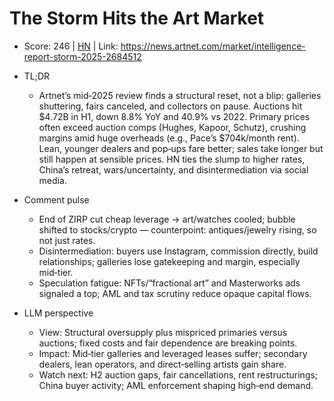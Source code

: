 # The Storm Hits the Art Market

- Score: 246 | [HN](https://news.ycombinator.com/item?id=45175628) | Link: https://news.artnet.com/market/intelligence-report-storm-2025-2684512

- TL;DR
    - Artnet’s mid‑2025 review finds a structural reset, not a blip: galleries shuttering, fairs canceled, and collectors on pause. Auctions hit $4.72B in H1, down 8.8% YoY and 40.9% vs 2022. Primary prices often exceed auction comps (Hughes, Kapoor, Schutz), crushing margins amid huge overheads (e.g., Pace’s $704k/month rent). Lean, younger dealers and pop‑ups fare better; sales take longer but still happen at sensible prices. HN ties the slump to higher rates, China’s retreat, wars/uncertainty, and disintermediation via social media.

- Comment pulse
    - End of ZIRP cut cheap leverage → art/watches cooled; bubble shifted to stocks/crypto — counterpoint: antiques/jewelry rising, so not just rates.
    - Disintermediation: buyers use Instagram, commission directly, build relationships; galleries lose gatekeeping and margin, especially mid‑tier.
    - Speculation fatigue: NFTs/“fractional art” and Masterworks ads signaled a top; AML and tax scrutiny reduce opaque capital flows.

- LLM perspective
    - View: Structural oversupply plus mispriced primaries versus auctions; fixed costs and fair dependence are breaking points.
    - Impact: Mid‑tier galleries and leveraged leases suffer; secondary dealers, lean operators, and direct‑selling artists gain share.
    - Watch next: H2 auction gaps, fair cancellations, rent restructurings; China buyer activity; AML enforcement shaping high‑end demand.
